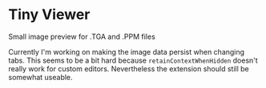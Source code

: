 # Tiny Viewer
Small image preview for .TGA and .PPM files

Currently I'm working on making the image data persist when changing tabs. This seems to be a bit hard because
`retainContextWhenHidden` doesn't really work for custom editors. Nevertheless the extension should still be
somewhat useable.